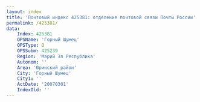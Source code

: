 ```yaml
---
layout: index
title: 'Почтовый индекс 425381: отделение почтовой связи Почты России'
permalink: /425381/
data:
    Index: 425381
    OPSName: 'Горный Шумец'
    OPSType: О
    OPSSubm: 425239
    Region: 'Марий Эл Республика'
    Autonom: ''
    Area: 'Юринский район'
    City: 'Горный Шумец'
    City1: ''
    ActDate: '20070301'
    IndexOld: ''
---
```

